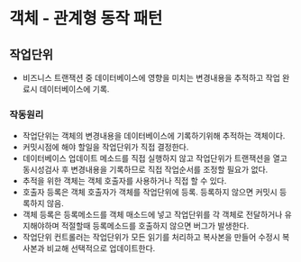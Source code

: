 # 객체 - 관계형 동작 패턴
## 작업단위
- 비즈니스 트랜잭션 중 데이터베이스에 영향을 미치는 변경내용을 추적하고 작업 완료시 데이터베이스에 기록.

### 작동원리
- 작업단위는 객체의 변경내용을 데이터베이스에 기록하기위해 추적하는 객체이다.
- 커밋시점에 해야 할일을 작업단위가 직접 결정한다.
- 데이터베이스 업데이트 메소드를 직접 실행하지 않고 작업단위가 트랜잭션을 열고 동시성검사 후 변경내용을 기록하므로 직접 작업순서를 조정할 필요가 없다.
- 추적을 위한 객체는 객체 호출자를 사용하거나 직접 할 수 있다.
- 호출자 등록은 객체 호출자가 객체를 작업단위에 등록. 등록하지 않으면 커밋시 등록하지 않음.
- 객체 등록은 등록메소드를 객체 매소드에 넣고 작업단위를 각 객체로 전달하거나 유지해야하며 적절할때 등록메소드를 호출하지 않으면 버그가 발생한다.
- 작업단위 컨트롤러는 작업단위가 모든 읽기를 처리하고 복사본을 만들어 수정시 복사본과 비교해 선택적으로 업데이트한다.










